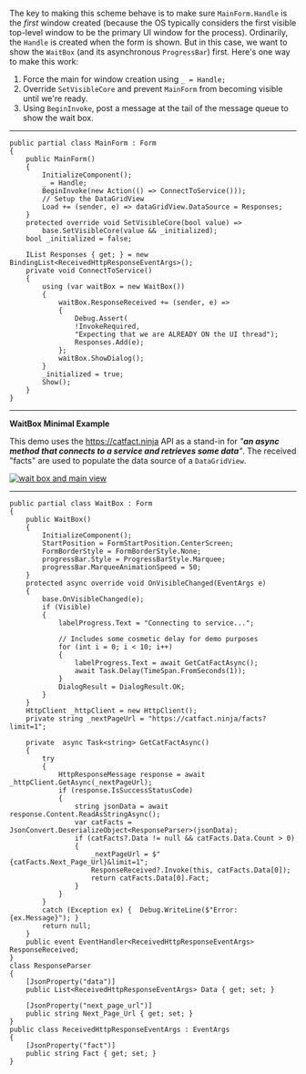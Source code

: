 The key to making this scheme behave is to make sure `MainForm.Handle` is the _first_ window created (because the OS typically considers the first visible top-level window to be the primary UI window for the process). Ordinarily, the `Handle` is created when the form is shown. But in this case, we want to show the `WaitBox` (and its asynchronous `ProgressBar`) first. Here's one way to make this work:

1. Force the main for window creation using `_ = Handle;`
2. Override `SetVisibleCore` and prevent `MainForm` from becoming visible until we're ready.
3. Using `BeginInvoke`, post a message at the tail of the message queue to show the wait box.

___
```
public partial class MainForm : Form
{
    public MainForm()
    {
        InitializeComponent();
        _ = Handle;
        BeginInvoke(new Action(() => ConnectToService()));
        // Setup the DataGridView
        Load += (sender, e) => dataGridView.DataSource = Responses;
    }
    protected override void SetVisibleCore(bool value) =>
        base.SetVisibleCore(value && _initialized);
    bool _initialized = false;

    IList Responses { get; } = new BindingList<ReceivedHttpResponseEventArgs>();
    private void ConnectToService()
    {
        using (var waitBox = new WaitBox())
        {
            waitBox.ResponseReceived += (sender, e) =>    
            {
                Debug.Assert(
                !InvokeRequired, 
                "Expecting that we are ALREADY ON the UI thread");
                Responses.Add(e);
            };
            waitBox.ShowDialog();
        }
        _initialized = true;
        Show();
    }
}
```
___
**WaitBox Minimal Example**

This demo uses the https://catfact.ninja API as a stand-in for _"**an async method that connects to a service and retrieves some data**"_. The received "facts" are used to populate the data source of a `DataGridView`.


[![wait box and main view][2]][2]

___

```
public partial class WaitBox : Form
{
    public WaitBox()
    {
        InitializeComponent();
        StartPosition = FormStartPosition.CenterScreen;
        FormBorderStyle = FormBorderStyle.None;
        progressBar.Style = ProgressBarStyle.Marquee;
        progressBar.MarqueeAnimationSpeed = 50; 
    }
    protected async override void OnVisibleChanged(EventArgs e)
    {
        base.OnVisibleChanged(e);
        if (Visible)
        {
            labelProgress.Text = "Connecting to service...";

            // Includes some cosmetic delay for demo purposes
            for (int i = 0; i < 10; i++)
            {
                labelProgress.Text = await GetCatFactAsync();
                await Task.Delay(TimeSpan.FromSeconds(1));
            }
            DialogResult = DialogResult.OK;
        }
    }
    HttpClient _httpClient = new HttpClient();
    private string _nextPageUrl = "https://catfact.ninja/facts?limit=1";

    private  async Task<string> GetCatFactAsync()
    {
        try
        {
            HttpResponseMessage response = await _httpClient.GetAsync(_nextPageUrl);
            if (response.IsSuccessStatusCode)
            {
                string jsonData = await response.Content.ReadAsStringAsync();
                var catFacts = JsonConvert.DeserializeObject<ResponseParser>(jsonData);
                if (catFacts?.Data != null && catFacts.Data.Count > 0)
                {
                    _nextPageUrl = $"{catFacts.Next_Page_Url}&limit=1";
                    ResponseReceived?.Invoke(this, catFacts.Data[0]);
                    return catFacts.Data[0].Fact;
                }
            }
        }
        catch (Exception ex) {  Debug.WriteLine($"Error: {ex.Message}"); }
        return null;
    }
    public event EventHandler<ReceivedHttpResponseEventArgs> ResponseReceived;
}
class ResponseParser
{
    [JsonProperty("data")]
    public List<ReceivedHttpResponseEventArgs> Data { get; set; }

    [JsonProperty("next_page_url")]
    public string Next_Page_Url { get; set; }
}
public class ReceivedHttpResponseEventArgs : EventArgs
{
    [JsonProperty("fact")]
    public string Fact { get; set; }
}
```

  [2]: https://i.sstatic.net/vT36g8mo.png